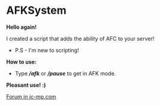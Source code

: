 # AFKSystem
**Hello again!**

I created a script that adds the ability of AFC to your server!

* P.S - I'm new to scripting!

**How to use:**
* Type ***/afk*** or ***/pause*** to get in AFK mode.

**Pleasant use! :)**

[Forum in jc-mp.com](https://www.jc-mp.com/forums/index.php/topic,6086.0.html)
